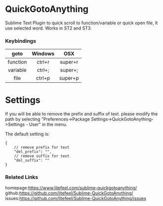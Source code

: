 QuickGotoAnything
====================

Sublime Text Plugin to quick scroll to function/variable or quick open file, It use selected word. Works in ST2 and ST3.

### Keybindings

|   goto   | Windows |   OSX   |
|:--------:|:-------:|:-------:|
| function |  ctrl+r | super+r |
| variable |  ctrl+; | super+; |
| file     |  ctrl+p | super+p |

Settings
==============

If you will be able to remove the prefix and suffix of text.
please modify the path by selecting
"Preferences->Package Settings->QuickGotoAnything->Settings - User" in the menu.

The default setting is:

~~~
{
    // remove prefix for text
    "del_prefix": "",
    // remove suffix for text
    "del_suffix": ""
}
~~~


### Related Links
homepage:<https://www.litefeel.com/sublime-quickgotoanything/>  
github:<https://github.com/litefeel/Sublime-QuickGotoAnything/>  
issues:<https://github.com/litefeel/Sublime-QuickGotoAnything/issues>  
